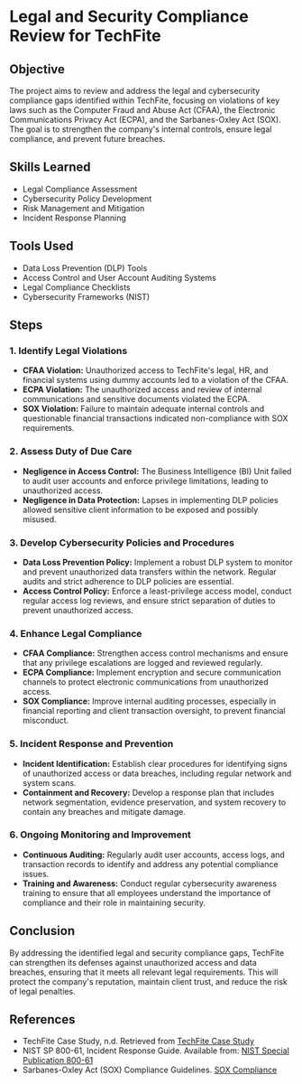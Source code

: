 # Legal and Security Compliance Review for TechFite

## Objective
The project aims to review and address the legal and cybersecurity compliance gaps identified within TechFite, focusing on violations of key laws such as the Computer Fraud and Abuse Act (CFAA), the Electronic Communications Privacy Act (ECPA), and the Sarbanes-Oxley Act (SOX). The goal is to strengthen the company's internal controls, ensure legal compliance, and prevent future breaches.

## Skills Learned
- Legal Compliance Assessment
- Cybersecurity Policy Development
- Risk Management and Mitigation
- Incident Response Planning

## Tools Used
- Data Loss Prevention (DLP) Tools
- Access Control and User Account Auditing Systems
- Legal Compliance Checklists
- Cybersecurity Frameworks (NIST)

## Steps

### 1. **Identify Legal Violations**
   - **CFAA Violation:** Unauthorized access to TechFite's legal, HR, and financial systems using dummy accounts led to a violation of the CFAA.
   - **ECPA Violation:** The unauthorized access and review of internal communications and sensitive documents violated the ECPA.
   - **SOX Violation:** Failure to maintain adequate internal controls and questionable financial transactions indicated non-compliance with SOX requirements.

### 2. **Assess Duty of Due Care**
   - **Negligence in Access Control:** The Business Intelligence (BI) Unit failed to audit user accounts and enforce privilege limitations, leading to unauthorized access.
   - **Negligence in Data Protection:** Lapses in implementing DLP policies allowed sensitive client information to be exposed and possibly misused.

### 3. **Develop Cybersecurity Policies and Procedures**
   - **Data Loss Prevention Policy:** Implement a robust DLP system to monitor and prevent unauthorized data transfers within the network. Regular audits and strict adherence to DLP policies are essential.
   - **Access Control Policy:** Enforce a least-privilege access model, conduct regular access log reviews, and ensure strict separation of duties to prevent unauthorized access.

### 4. **Enhance Legal Compliance**
   - **CFAA Compliance:** Strengthen access control mechanisms and ensure that any privilege escalations are logged and reviewed regularly.
   - **ECPA Compliance:** Implement encryption and secure communication channels to protect electronic communications from unauthorized access.
   - **SOX Compliance:** Improve internal auditing processes, especially in financial reporting and client transaction oversight, to prevent financial misconduct.

### 5. **Incident Response and Prevention**
   - **Incident Identification:** Establish clear procedures for identifying signs of unauthorized access or data breaches, including regular network and system scans.
   - **Containment and Recovery:** Develop a response plan that includes network segmentation, evidence preservation, and system recovery to contain any breaches and mitigate damage.

### 6. **Ongoing Monitoring and Improvement**
   - **Continuous Auditing:** Regularly audit user accounts, access logs, and transaction records to identify and address any potential compliance issues.
   - **Training and Awareness:** Conduct regular cybersecurity awareness training to ensure that all employees understand the importance of compliance and their role in maintaining security.

## Conclusion
By addressing the identified legal and security compliance gaps, TechFite can strengthen its defenses against unauthorized access and data breaches, ensuring that it meets all relevant legal requirements. This will protect the company's reputation, maintain client trust, and reduce the risk of legal penalties.

## References
- TechFite Case Study, n.d. Retrieved from [TechFite Case Study](https://tasks.wgu.edu/student/011444971/course/26160009/task/3346/overview)
- NIST SP 800-61, Incident Response Guide. Available from: [NIST Special Publication 800-61](https://nvlpubs.nist.gov/nistpubs/specialpublications/nist.sp.800-61r2.pdf)
- Sarbanes-Oxley Act (SOX) Compliance Guidelines. [SOX Compliance](https://www.sec.gov/spotlight/sarbanes-oxley.htm)

